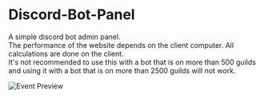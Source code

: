 # Discord-Bot-Panel
A simple discord bot admin panel.  
The performance of the website depends on the client computer. All calculations are done on the client.  
It's not recommended to use this with a bot that is on more than 500 guilds and using it with a bot that is on more than 2500 guilds will not work.  
  
![Event Preview](https://prnt.sc/tvowin)
